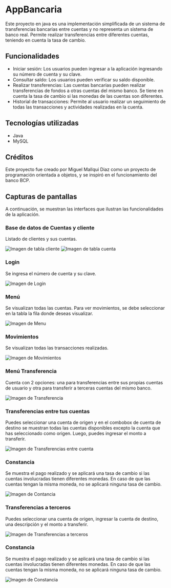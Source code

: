 # AppBancaria

Este proyecto en java es una implementación simplificada de un sistema de transferencias bancarias entre cuentas y no representa un sistema de banco real. Permite realizar transferencias entre diferentes cuentas, teniendo en cuenta la tasa de cambio.

## Funcionalidades

- Iniciar sesión: Los usuarios pueden ingresar a la aplicación ingresando su número de cuenta y su clave.
- Consultar saldo: Los usuarios pueden verificar su saldo disponible.
- Realizar transferencias: Las cuentas bancarias pueden realizar transferencias de fondos a otras cuentas del mismo banco. Se tiene en cuenta la tasa de cambio si las monedas de las cuentas son diferentes.
- Historial de transacciones: Permite al usuario realizar un seguimiento de todas las transacciones y actividades realizadas en la cuenta.

## Tecnologías utilizadas

- Java
- MySQL

## Créditos

Este proyecto fue creado por Miguel Mallqui Diaz como un proyecto de programación orientada a objetos, y se inspiró en el funcionamiento del banco BCP.

## Capturas de pantallas

A continuación, se muestran las interfaces que ilustran las funcionalidades de la aplicación.
### Base de datos de Cuentas y cliente
Listado de clientes y sus cuentas.

![Imagen de tabla cliente](https://i.imgur.com/0thbZ3W.png)
![Imagen de tabla cuenta](https://i.imgur.com/3W0N5KC.png)

### Login
Se ingresa el número de cuenta y su clave.

![Imagen de Login](https://i.imgur.com/AFweTWy.png)

### Menú
Se visualizan todas las cuentas. Para ver movimientos, se debe seleccionar en la tabla la fila donde deseas visualizar.

![Imagen de Menu](https://i.imgur.com/Fqv06FK.png)

### Movimientos
Se visualizan todas las transacciones realizadas.

![Imagen de Movimientos](https://i.imgur.com/QyQUaYe.png)

### Menú Transferencia
Cuenta con 2 opciones: una para transferencias entre sus propias cuentas de usuario y otra para transferir a terceras cuentas del mismo banco.

![Imagen de Transferencia](https://i.imgur.com/7tD7eeT.png)

### Transferencias entre tus cuentas
Puedes seleccionar una cuenta de origen y en el combobox de cuenta de destino se muestran todas las cuentas disponibles excepto la cuenta que has seleccionado como origen. Luego, puedes ingresar el monto a transferir.

![Imagen de Transferencias entre cuenta](https://i.imgur.com/jVDevcg.png)

### Constancia
Se muestra el pago realizado y se aplicará una tasa de cambio si las cuentas involucradas tienen diferentes monedas. En caso de que las cuentas tengan la misma moneda, no se aplicará ninguna tasa de cambio.

![Imagen de Contancia](https://i.imgur.com/w0qmzYF.png)

### Transferencias a terceros
Puedes seleccionar una cuenta de origen, ingresar la cuenta de destino, una descripción y el monto a transferir.

![Imagen de Transferencias a terceros](https://i.imgur.com/txYN4rr.png)

### Constancia
Se muestra el pago realizado y se aplicará una tasa de cambio si las cuentas involucradas tienen diferentes monedas. En caso de que las cuentas tengan la misma moneda, no se aplicará ninguna tasa de cambio.

![Imagen de Constancia](https://i.imgur.com/Qi84EAb.png)


